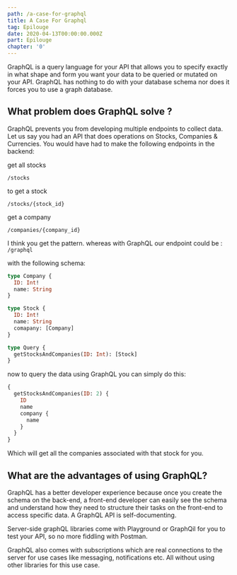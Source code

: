 ```yaml
---
path: /a-case-for-graphql
title: A Case For Graphql
tag: Epilouge
date: 2020-04-13T00:00:00.000Z
part: Epilouge
chapter: '0'
---
```

GraphQL is a query language for your API that allows you to specify exactly in what shape and form you want your data to be queried or mutated on your API. GraphQL has nothing to do with your database schema nor does it forces you to use a graph database.

## What problem does GraphQL solve ?

GraphQL prevents you from developing multiple endpoints to collect data. Let us say you had an API that does operations on Stocks, Companies & Currencies. You would have had to make the following endpoints in the backend:

get all stocks

```
/stocks
```

to get a stock

```
/stocks/{stock_id}
```

get a company

```
/companies/{company_id}
```

I think you get the pattern. whereas with GraphQL our endpoint could be : `/graphql`

with the following schema:

```graphql
type Company {
  ID: Int!
  name: String
}

type Stock {
  ID: Int!
  name: String
  comapany: [Company]
}

type Query {
  getStocksAndCompanies(ID: Int): [Stock]
}
```

now to query the data using GraphQL you can simply do this:

```graphql
{
  getStocksAndCompanies(ID: 2) {
    ID
    name
    company {
      name
    }
  }
}
```

Which will get all the companies associated with that stock for you.

## What are the advantages of using GraphQL?

GraphQL has a better developer experience because once you create the schema on the back-end, a front-end developer can easily see the schema and understand how they need to structure their tasks on the front-end to access specific data. A GraphQL API is self-documenting.

Server-side graphQL libraries come with Playground or GraphQil for you to test your API, so no more fiddling with Postman.

GraphQL also comes with subscriptions which are real connections to the server for use cases like messaging, notifications etc. All without using other libraries for this use case.